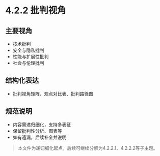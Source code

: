 # 4.2.2 批判视角

## 主要视角

- 技术批判
- 安全与隐私批判
- 性能与扩展性批判
- 社会与伦理批判

## 结构化表达

- 批判视角矩阵、观点对比表、批判路径图

## 规范说明

- 内容需递归细化，支持多表征
- 保留批判性分析、图表等
- 如有遗漏，后续补全并说明

> 本文件为递归细化起点，后续可继续分解为4.2.2.1、4.2.2.2等子主题。
